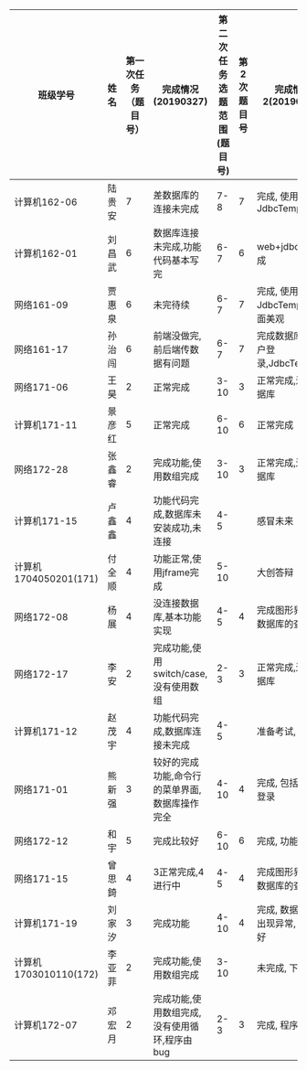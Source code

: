  
班级学号|姓名|第一次任务（题目号）|完成情况(20190327)|第二次任务选题范围(题目号)|第2次题目号|完成情况2(20190403)|第3次任务选题范围(题目号)|
|-----|-----|-----|-----|-----|-----|-----|-----|
计算机162-06|陆贵安|7|差数据库的连接未完成|7-8|7|完成, 使用JdbcTemplate|8-10|
计算机162-01|刘昌武|6|数据库连接未完成,功能代码基本写完|6-7|6|web+jdbc正常完成|7-10|
网络161-09|贾惠泉|6|未完待续|6-7|7|完成, 使用JdbcTemplate,界面美观|8-10|
网络161-17|孙治闯|6|前端没做完,前后端传数据有问题|6-7|7|完成数据库多用户登录,JdbcTemplate|8-10|
网络171-06|王昊|2|正常完成|3-10|3|正常完成,连接数据库|4-10|
计算机171-11|景彦红|5|正常完成|6-10|6|正常完成|7-10|
网络172-28|张鑫睿|2|完成功能,使用数组完成|3-10|3|正常完成,连接数据库|4-10|
计算机171-15|卢鑫鑫|4|功能代码完成,数据库未安装成功,未连接|4-5||感冒未来||
计算机1704050201(171)|付全顺|4|功能正常,使用jframe完成|5-10||大创答辩||
网络172-08|杨展|4|没连接数据库,基本功能实现|4-5|4|完成图形界面和数据库的查询|5-10|
网络172-17|李安|2|完成功能,使用switch/case,没有使用数组|2-3|3|正常完成,连接数据库|4-10|
计算机171-12|赵茂宇|4|功能代码完成,数据库连接未完成|4-5||准备考试, 无进展||
网络171-01|熊新强|3|较好的完成功能,命令行的菜单界面,数据库操作完全|4-10|4|完成, 包括注册和登录|5-10|
网络172-12|和宇|5|完成比较好|6-10|6|完成, 功能丰富|7-10|
网络171-15|曾思錡|4|3正常完成,4进行中|4-5|4|完成图形界面和数据库的查询|5-10|
计算机171-19|刘家汐|3|完成功能|4-10|4|完成, 数据库连接出现异常, 后来配好|5-10|
计算机1703010110(172)|李亚菲|2|完成功能,使用数组完成|3-10||未完成, 下次继续||
计算机172-07|邓宏月|2|完成功能,使用数组完成,没有使用循环,程序由bug|2-3|3|完成, 程序正常|4-10|
